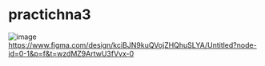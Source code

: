 # practichna3
![image](https://github.com/user-attachments/assets/a52423cb-d598-4e5c-b7ea-7351c846c11c)
https://www.figma.com/design/kciBJN9kuQVojZHQhuSLYA/Untitled?node-id=0-1&p=f&t=wzdMZ9ArtwU3fVvx-0
